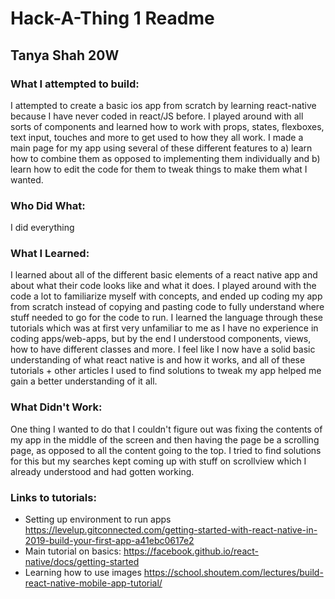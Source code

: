 # Hack-A-Thing 1 Readme
## Tanya Shah 20W

### What I attempted to build:
I attempted to create a basic ios app from scratch by learning react-native because I have never coded in react/JS before. I played around with all sorts of components and learned how to work with props, states, flexboxes, text input, touches and more to get used to how they all work. I made a main page for my app using several of these different features to a) learn how to combine them as opposed to implementing them individually and b) learn how to edit the code for them to tweak things to make them what I wanted. 

### Who Did What:  
I did everything


### What I Learned:
I learned about all of the different basic elements of a react native app and about what their code looks like and what it does. I played around with the code a lot to familiarize myself with concepts, and ended up coding my app from scratch instead of copying and pasting code to fully understand where stuff needed to go for the code to run. I learned the language through these tutorials which was at first very unfamiliar to me as I have no experience in coding apps/web-apps, but by the end I understood components, views, how to have different classes and more. I feel like I now have a solid basic understanding of what react native is and how it works, and all of these tutorials + other articles I used to find solutions to tweak my app helped me gain a better understanding of it all.


### What Didn't Work:
One thing I wanted to do that I couldn't figure out was fixing the contents of my app in the middle of the screen and then having the page be a scrolling page, as opposed to all the content going to the top. I tried to find solutions for this but my searches kept coming up with stuff on scrollview which I already understood and had gotten working. 


### Links to tutorials:
* Setting up environment to run apps https://levelup.gitconnected.com/getting-started-with-react-native-in-2019-build-your-first-app-a41ebc0617e2
* Main tutorial on basics: https://facebook.github.io/react-native/docs/getting-started
* Learning how to use images https://school.shoutem.com/lectures/build-react-native-mobile-app-tutorial/
